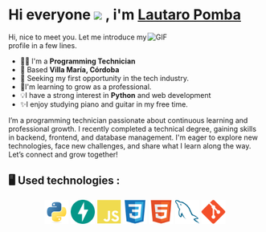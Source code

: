 # Hi everyone <img src="https://media.giphy.com/media/hvRJCLFzcasrR4ia7z/giphy.gif" width="30px"> , i'm <a href="https://github.com/LAUTA02AP">Lautaro Pomba</a>
<img align="right" alt="GIF" src="https://github.com/abhisheknaiidu/abhisheknaiidu/blob/master/code.gif?raw=true" width="45%" />
<p width="45%">
Hi, nice to meet you. Let me introduce my profile in a few lines.
  <ul>
    <li>👨‍💻 I'm a <b>Programming Technician</b></li>
    <li>📍 Based <b>Villa María, Córdoba</b></li>
    <li>🎯 Seeking my first opportunity in the tech industry.</li>
    <li>🌱I'm learning to grow as a professional.</li>
    <li>💡I have a strong interest in <b>Python</b> and web development</li>
    <li>✨I enjoy studying piano and guitar in my free time.
  </ul>
I’m a programming technician passionate about continuous learning and professional growth. I recently completed a technical degree, gaining skills in backend, frontend, and database management. I'm eager to explore new technologies, face new challenges, and share what I learn along the way. Let’s connect and grow together!
</p>

## 🖥️ Used technologies :
<p align="center">
    <img src="https://github.com/devicons/devicon/blob/master/icons/python/python-original.svg" width="48" height="48" alt="Python"/>
    <img src="https://github.com/devicons/devicon/blob/master/icons/fastapi/fastapi-original.svg" width="48" height="48" alt="FastApi"/>
    <img src="https://github.com/devicons/devicon/blob/master/icons/javascript/javascript-plain.svg" width="48" height="48" alt="JavaScript"/>
    <img src="https://github.com/devicons/devicon/blob/master/icons/css3/css3-original.svg" width="48" height="48" alt="css"/>
    <img src="https://github.com/devicons/devicon/blob/master/icons/html5/html5-original.svg" width="48" height="48" alt="html"/>
    <img src="https://github.com/devicons/devicon/blob/master/icons/mysql/mysql-original.svg" width="48" height="48" alt="Python"/>
    <img src="https://github.com/devicons/devicon/blob/master/icons/git/git-original.svg" width="48" height="48" alt="git"/>
</p>











<!--
**LAUTA02AP/LAUTA02AP** is a ✨ _special_ ✨ repository because its `README.md` (this file) appears on your GitHub profile.

Here are some ideas to get you started:

- 🔭 i’m currently working on ...
- 🌱 I’m currently learning ...
- 👯 I’m looking to collaborate on ...
- 🤔 I’m looking for help with ...
- 💬 Ask me about ...
- 📫 How to reach me: ...
- 😄 Pronouns: ...
- ⚡ Fun fact: ...
-->
